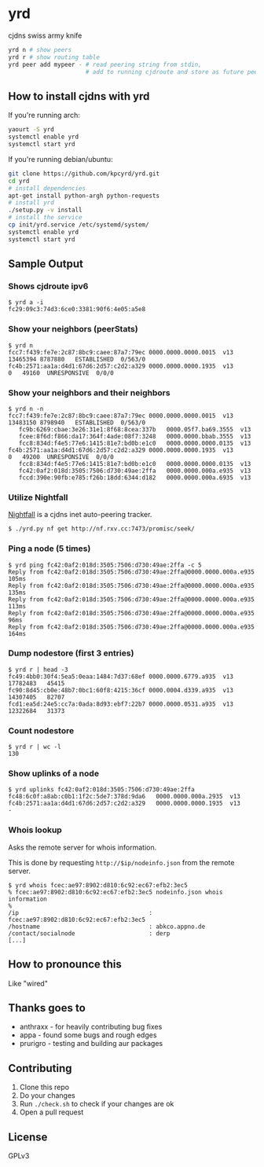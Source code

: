 yrd
===

cjdns swiss army knife

```sh
yrd n # show peers
yrd r # show routing table
yrd peer add mypeer - # read peering string from stdin,
                      # add to running cjdroute and store as future peer
```

How to install cjdns with yrd
-----------------------------

If you're running arch:

```sh
yaourt -S yrd
systemctl enable yrd
systemctl start yrd
```

If you're running debian/ubuntu:

```sh
git clone https://github.com/kpcyrd/yrd.git
cd yrd
# install dependencies
apt-get install python-argh python-requests
# install yrd
./setup.py -v install
# install the service
cp init/yrd.service /etc/systemd/system/
systemctl enable yrd
systemctl start yrd
```

Sample Output
-------------

### Shows cjdroute ipv6
```
$ yrd a -i
fc29:09c3:74d3:6ce0:3381:90f6:4e05:a5e8
```

### Show your neighbors (peerStats)
```
$ yrd n
fcc7:f439:fe7e:2c87:8bc9:caee:87a7:79ec 0000.0000.0000.0015  v13  13465394 8787880   ESTABLISHED  0/563/0
fc4b:2571:aa1a:d4d1:67d6:2d57:c2d2:a329 0000.0000.0000.1935  v13         0   49160  UNRESPONSIVE  0/0/0
```

### Show your neighbors and their neighbors
```
$ yrd n -n
fcc7:f439:fe7e:2c87:8bc9:caee:87a7:79ec 0000.0000.0000.0015  v13  13483150 8798940   ESTABLISHED  0/563/0
   fc9b:6269:cbae:3e26:31e1:8f68:8cea:337b   0000.05f7.ba69.3555  v13
   fcee:8f6d:f866:da17:364f:4ade:08f7:3248   0000.0000.bbab.3555  v13
   fcc8:834d:f4e5:77e6:1415:81e7:bd0b:e1c0   0000.0000.0000.0135  v13
fc4b:2571:aa1a:d4d1:67d6:2d57:c2d2:a329 0000.0000.0000.1935  v13         0   49200  UNRESPONSIVE  0/0/0
   fcc8:834d:f4e5:77e6:1415:81e7:bd0b:e1c0   0000.0000.0000.0135  v13
   fc42:0af2:018d:3505:7506:d730:49ae:2ffa   0000.0000.000a.e935  v13
   fccd:390e:90fb:e785:f26b:18dd:6344:d182   0000.0000.000a.6935  v13
```
### Utilize Nightfall
[Nightfall](https://github.com/kpcyrd/nightfall) is a cjdns inet auto-peering tracker.

```
$ ./yrd.py nf get http://nf.rxv.cc:7473/promisc/seek/
```

### Ping a node (5 times)
```
$ yrd ping fc42:0af2:018d:3505:7506:d730:49ae:2ffa -c 5
Reply from fc42:0af2:018d:3505:7506:d730:49ae:2ffa@0000.0000.000a.e935 105ms
Reply from fc42:0af2:018d:3505:7506:d730:49ae:2ffa@0000.0000.000a.e935 135ms
Reply from fc42:0af2:018d:3505:7506:d730:49ae:2ffa@0000.0000.000a.e935 113ms
Reply from fc42:0af2:018d:3505:7506:d730:49ae:2ffa@0000.0000.000a.e935 96ms
Reply from fc42:0af2:018d:3505:7506:d730:49ae:2ffa@0000.0000.000a.e935 164ms
```

### Dump nodestore (first 3 entries)
```
$ yrd r | head -3
fc49:4bb0:30f4:5ea5:0eaa:1484:7d37:68ef 0000.0000.6779.a935  v13    17782483   45415
fc90:8d45:cb0e:48b7:0bc1:60f8:4215:36cf 0000.0004.d339.a935  v13    14307405   82707
fcd1:ea5d:24e5:cc7a:0ada:8d93:ebf7:22b7 0000.0000.0531.a935  v13    12322684   31373
```

### Count nodestore
```
$ yrd r | wc -l
130
```

### Show uplinks of a node
```
$ yrd uplinks fc42:0af2:018d:3505:7506:d730:49ae:2ffa
fc48:6c0f:a8ab:c0b1:1f2c:5de7:378d:9da6   0000.0000.000a.2935  v13
fc4b:2571:aa1a:d4d1:67d6:2d57:c2d2:a329   0000.0000.0000.1935  v13
-
```

### Whois lookup
Asks the remote server for whois information.

This is done by requesting `http://$ip/nodeinfo.json` from the remote server.

```
$ yrd whois fcec:ae97:8902:d810:6c92:ec67:efb2:3ec5
% fcec:ae97:8902:d810:6c92:ec67:efb2:3ec5 nodeinfo.json whois information
%
/ip                                     : fcec:ae97:8902:d810:6c92:ec67:efb2:3ec5
/hostname                               : abkco.appno.de
/contact/socialnode                     : derp
[...]
```

How to pronounce this
---------------------

Like "wired"

Thanks goes to
----------------

- anthraxx - for heavily contributing bug fixes
- appa - found some bugs and rough edges
- prurigro - testing and building aur packages

Contributing
------------

1. Clone this repo
2. Do your changes
3. Run `./check.sh` to check if your changes are ok
4. Open a pull request

License
-------

GPLv3

